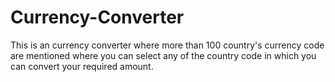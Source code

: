 # Currency-Converter
This is an currency converter where more than 100 country's currency code are mentioned where you can select any of the country code  in which you can convert your required amount. 

